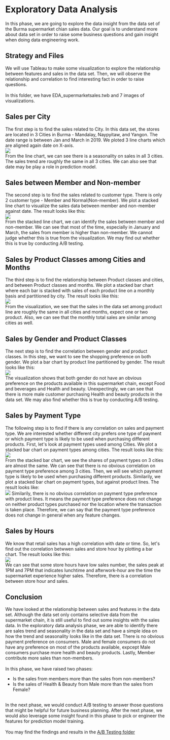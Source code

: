 # Exploratory Data Analysis
In this phase, we are going to explore the data insight from the data set of the Burma supermarket chian sales data. Our goal is to understand more about data set in order to raise some business questions and gain insight when doing data engineering work.

## Strategy and Files
We will use Tableau to make some visualization to explore the relationship between features and sales in the data set. Then, we will observe the relationship and correlation to find interesting fact in order to raise questions.
<br><br>
In this folder, we have EDA_supermarketsales.twb and 7 images of visualizations. 

## Sales per City
The first step is to find the sales related to City. In this data set, the stores are located in 3 Cities in Burma - Mandalay, Naypyitaw, and Yangon. The date range is between Jan and March in 2019. We ploted 3 line charts which are aligned again date on X-axis.<br>
<img src="SalesPerCity.jpg">
<br>
From the line chart, we can see there is a seasonality on sales in all 3 cities. The sales trend are roughly the same in all 3 cities. We can also see that date may be play a role in prediction model. 

## Sales between Member and Non-member
The second step is to find the sales related to customer type. There is only 2 customer type - Member and Normal(Non-member). We plot a stacked line chart to visualize the sales data between member and non-member against date. The result looks like this:<br>
<img src="SalesMember.jpg">
<br>
From the stacked line chart, we can identify the sales between member and non-member. We can see that most of the time, especially in January and March, the sales from member is higher than non-member. We cannot judge whether this is true from the visuailzation. We may find out whether this is true by conducting A/B testing. 

## Sales by Product Classes among Cities and Months
The third step is to find the relationship between Product classes and cities, and between Product classes and months. We plot a stacked bar chart where each bar is stacked with sales of each product line on a monthly basis and partitioned by city. The result looks like this:<br>
<img src="SalesProducts.jpg">
<br>
From the visualization, we see that the sales in the data set among product line are roughly the same in all cities and months, expect one or two product. Also, we can see that the monthly total sales are similar among cities as well. 

## Sales by Gender and Product Classes
The next step is to find the correlation between gender and product classes. In this step, we want to see the shopping preference on both gender. We plot a bar chart by product line partitioned by gender. The result looks like this:<br>
<img src="SalesGender.jpg">
<br>
The visualization shows that both gender do not have an obvious preference on the products available in this supermarket chain, except Food and beverages and Health and beauty. Unexpectingly, we can see that there is more male customer purchasing Health and beauty products in the data set. We may also find whether this is true by conducting A/B testing.

## Sales by Payment Type
The following step is to find if there is any correlation on sales and payment type. We are interested whether different city prefers one type of payment or which payment type is likely to be used when purchasing different products. First, let's look at payment types used among Cities. We plot a stacked bar chart on payment types among cities. The result looks like this:<br>
<img src="SalesPaymentType.jpg">
<br>
From the stacked bar chart, we see the shares of payment types on 3 cities are almost the same. We can see that there is no obvious correlation on payment type preference among 3 cities. Then, we will see which payment type is likely to be used when purchasing different products. Similarily, we plot a stacked bar chart on payment types, but against product lines. The result looks like:<br>
<img src="SalesProductPayment.jpg">
Similarily, there is no obvious correlation on payment type preference with product lines. It means the payment type preference does not change on neither product types purchased nor the location where the transaction is taken place. Therefore, we can say that the payment type preference does not change in general when any feature changes. 

## Sales by Hours
We know that retail sales has a high correlation with date or time. So, let's find out the correlation betwwen sales and store hour by plotting a bar chart. The result looks like this:
<br>
<img src="SalesHours.jpg">
<br>
We can see that some store hours have low sales number, the sales peak at 1PM and 7PM that indicates lunchtime and afterwork-hour are the time the supermarket experience higher sales. Therefore, there is a correlation between store hour and sales.

## Conclusion
We have looked at the relationship between sales and features in the data set. Although the data set only contains selective data from the supermarket chain, it is still useful to find out some insights with the sales data. In the exploratory data analysis phase, we are able to identify there are sales trend and seasonality in the data set and have a simple idea on how the trend and seasonality looks like in the data set. There is no obvious payment preference on consumers. Male and female consumers do not have any preference on most of the products available, expcept Male consumers purchase more health and beauty products. Lastly, Member contribute more sales than non-members.
<br><br>
In this phase, we have raised two phases:
* Is the sales from members more than the sales from non-members?
* Is the sales of Health & Beauty from Male more than the sales from Female?
<br>
In the next phase, we would conduct A/B testing to answer those questions that might be helpful for future business planning. After the next phase, we would also leverage some insight found in this phase to pick or engineer the features for prediction model training. 
<br><br>
You may find the findings and results in the <a href="https://github.com/jacquessham/SalesAnalytics/tree/master/BurmaSupermarket/ABtesting">A/B Testing folder</a>